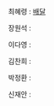 최혜령 : [배달](https://school.programmers.co.kr/learn/courses/30/lessons/12978)

장원석 :

이다영 :

김찬희 :

박정환 :

신재안 :
